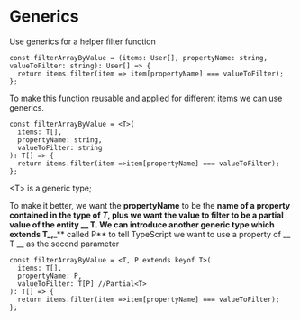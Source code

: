 # Generics

Use generics for a helper filter function

```
const filterArrayByValue = (items: User[], propertyName: string, valueToFilter: string): User[] => {
  return items.filter(item => item[propertyName] === valueToFilter);
};
```

To make this function reusable and applied for different items we can use generics.

```
const filterArrayByValue = <T>(
  items: T[],
  propertyName: string,
  valueToFilter: string
): T[] => {
  return items.filter(item =>item[propertyName] === valueToFilter);
};
```

\<T> is a generic type;

To make it better, we want the **propertyName** to be the **name of a property contained in the type of **_**T**_, plus we want the value to filter to be a **partial** value of the entity __ T. We can introduce **another generic type which extends T**_**,**_** called P** to tell TypeScript we want to use a property of __ T __ as the second parameter

```
const filterArrayByValue = <T, P extends keyof T>(
  items: T[],
  propertyName: P,
  valueToFilter: T[P] //Partial<T> 
): T[] => {
  return items.filter(item =>item[propertyName] === valueToFilter);
};
```

